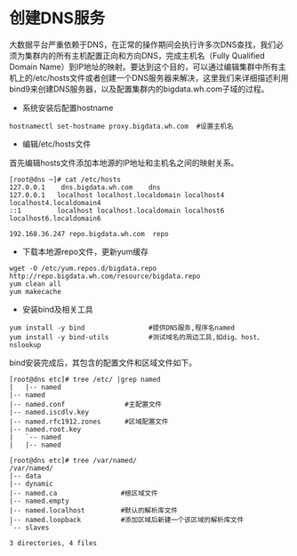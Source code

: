 # 创建DNS服务

大数据平台严重依赖于DNS，在正常的操作期间会执行许多次DNS查找，我们必须为集群内的所有主机配置正向和方向DNS，完成主机名（Fully Qualified Domain Name）到IP地址的映射。要达到这个目的，可以通过编辑集群中所有主机上的/etc/hosts文件或者创建一个DNS服务器来解决，这里我们来详细描述利用bind9来创建DNS服务器，以及配置集群内的bigdata.wh.com子域的过程。

* 系统安装后配置hostname

```
hostnamectl set-hostname proxy.bigdata.wh.com  #设置主机名
```

* 编辑/etc/hosts文件

首先编辑hosts文件添加本地源的IP地址和主机名之间的映射关系。

```
[root@dns ~]# cat /etc/hosts
127.0.0.1    dns.bigdata.wh.com    dns
127.0.0.1   localhost localhost.localdomain localhost4 localhost4.localdomain4
::1         localhost localhost.localdomain localhost6 localhost6.localdomain6

192.168.36.247 repo.bigdata.wh.com  repo
```

* 下载本地源repo文件，更新yum缓存

```
wget -O /etc/yum.repos.d/bigdata.repo http://repo.bigdata.wh.com/resource/bigdata.repo
yum clean all
yum makecache
```

* 安装bind及相关工具

```
yum install -y bind                #提供DNS服务,程序名named
yum install -y bind-utils          #测试域名的周边工具,如dig、host、nslookup
```

bind安装完成后，其包含的配置文件和区域文件如下。

    [root@dns etc]# tree /etc/ |grep named
    |   |-- named
    |-- named
    |-- named.conf               #主配置文件
    |-- named.iscdlv.key
    |-- named.rfc1912.zones      #区域配置文件
    |-- named.root.key
    |   `-- named
    |   |-- named

    [root@dns etc]# tree /var/named/
    /var/named/
    |-- data
    |-- dynamic
    |-- named.ca                #根区域文件
    |-- named.empty
    |-- named.localhost         #默认的解析库文件
    |-- named.loopback          #添加区域后新建一个该区域的解析库文件
    `-- slaves

    3 directories, 4 files



